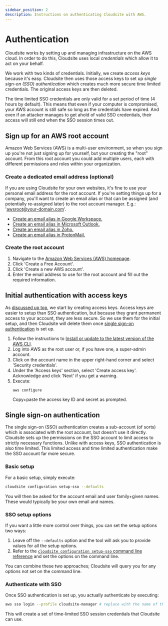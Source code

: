 ```yaml
---
sidebar_position: 2
description: Instructions on authenticating Cloudsite with AWS.
---
```

# Authentication

Cloudsite works by setting up and managing infrastructure on the AWS cloud. In order to do this, Cloudsite uses local _credentials_ which allow it to act on your behalf.

We work with two kinds of credentials. Initially, we create _access keys_ because it's easy. Cloudsite then uses those access keys to set up _single sign-on (SSO) authentication_ which creates much more secure time limited credentials. The original access keys are then deleted.

The time limited SSO credentials are only valid for a set period of time (4 hours by default). This means that even if your computer is compromised, your AWS account is still safe so long as the credentials have expired. And even if an attacker manages to get ahold of valid SSO credentials, their access will still end when the SSO session times out.

## Sign up for an AWS root account

Amazon Web Services (AWS) is a multi-user environment, so when you sign up you're not just signing up for yourself, but your creating the "root" account. From this root account you could add multiple users, each with different permissions and roles within your organization.

### Create a dedicated email address (optional)

If you are using Cloudsite for your own websites, it's fine to use your personal email address for the root account. If you're setting things up for a company, you'll want to create an email alias or that can be assigned (and potentially re-assigned later) to the root account manager. E.g.: 'awsroot@your-domain.com'.

- [Create an email alias in Google Workspace.](https://apps.google.com/supportwidget/articlehome?hl=en&article_url=https%3A%2F%2Fsupport.google.com%2Fa%2Fanswer%2F33327%3Fhl%3Den&assistant_event=welcome&assistant_id=usermasterbot&product_context=33327&product_name=UnuFlow&trigger_context=a)
- [Create an email alias in Microsoft Outlook.](https://support.microsoft.com/en-us/office/add-or-remove-an-email-alias-in-outlook-com-459b1989-356d-40fa-a689-8f285b13f1f2)
- [Create an email alias in Zoho.](https://www.zoho.com/mail/how-to/create-email-alias.html)
- [Create an email alias in ProtonMail.](https://proton.me/support/creating-aliases#:~:text=1.,ending%20from%20the%20dropdown%20menu.)

### Create the root account

1. Navigate to the [Amazon Web Services (AWS) homepage](https://aws.amazon.com/free/).
2. Click 'Create a Free Account'.
3. Click 'Create a new AWS account'.
4. Enter the email address to use for the root account and fill out the required information.

## Initial authentication with access keys

As [discussed up top](#top), we start by creating access keys. Access keys are easier to setup than SSO authentication, but because they grant permanent access to your account, they are less secure. So we use them for the initial setup, and then Cloudsite will delete them once [single sign-on authentication](#single-sign-on-authentication) is set up.

1. Follow the instructions to [Install or update to the latest version of the AWS CLI](https://docs.aws.amazon.com/cli/latest/userguide/getting-started-install.html).
2. Log into AWS as the root user or, if you have one, a super-admin account.
3. Click on the account name in the upper right-hand corner and select 'Security credentials'.
4. Under the 'Access keys' section, select 'Create access key'. Acknowledge and click 'Next' if you get a warning.
5. Execute:
   ```
   aws configure
   ```
   Copy+paste the access key ID and secret as prompted.

## Single sign-on authentication

The single sign-on (SSO) authentication creates a sub-account (of sorts) which is associated with the root account, but doesn't use it directly. Cloudsite sets up the permissions on the SSO account to limit access to strictly necessary functions. Unlike with access keys, SSO authentication is also time limited. This limited access and time limited authentication make the SSO account far more secure.

### Basic setup

For a basic setup, simply execute:

```bash
cloudsite configuration setup-sso --defaults
```

You will then be asked for the account email and user family+given names. These would typically be your own email and names.

### SSO setup options

If you want a little more control over things, you can set the setup options two ways:

1. Leave off the `--defaults` option and the tool will ask you to provide values for all the setup options.
2. Refer to the [`cloudsite configuration setup-sso` command line reference](/docs/user-guides/command-line-reference#cloudsite-configuration-setup-sso) and set the options on the command line.

You can combine these two approaches; Cloudsite will query you for any options not set on the command line.

### Authenticate with SSO

Once SSO authentication is set up, you actually authenticate by executing:
```bash
aws sso login --profile cloudsite-manager # replace with the name of the SSO profile if non-default
```

This will create a set of time-limited SSO session credentials that Cloudsite can use.